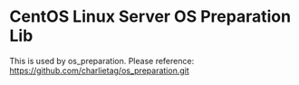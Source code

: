 # CentOS Linux Server OS Preparation Lib
This is used by os_preparation.
Please reference:
https://github.com/charlietag/os_preparation.git
